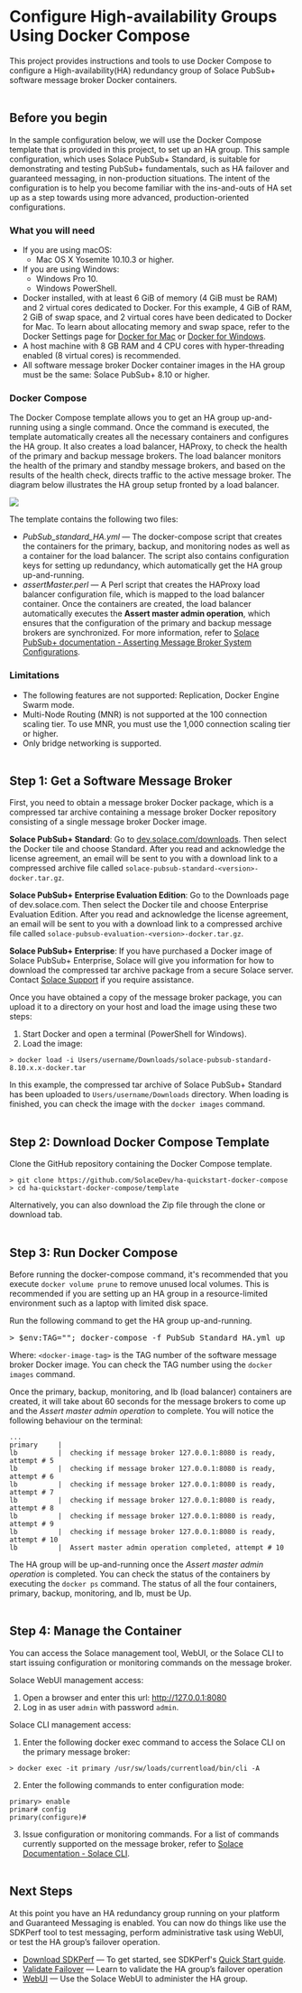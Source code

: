 Configure High-availability Groups Using Docker Compose
=====
This project provides instructions and tools to use Docker Compose to configure a High-availability(HA) redundancy group of Solace PubSub+ software message broker Docker containers. 
<br><br>
## Before you begin
In the sample configuration below, we will use the Docker Compose template that is provided in this project, to set up an HA group. This sample configuration, which uses Solace PubSub+ Standard, is suitable for demonstrating and testing PubSub+ fundamentals, such as HA failover and guaranteed messaging, in non-production situations. The intent of the configuration is to help you become familiar with the ins-and-outs of HA set up as a step towards using more advanced, production-oriented configurations. 


### What you will need

* If you are using macOS:
  * Mac OS X Yosemite 10.10.3 or higher.
* If you are using Windows:
  * Windows Pro 10.
  * Windows PowerShell.
* Docker installed, with at least 6 GiB of memory (4 GiB must be RAM) and 2 virtual cores dedicated to Docker. For this example, 4 GiB of RAM, 2 GiB of swap space, and 2 virtual cores have been dedicated to Docker for Mac. To learn about allocating memory and swap space, refer to the Docker Settings page for [Docker for Mac](https://docs.docker.com/docker-for-mac/#advanced) or [Docker for Windows](https://docs.docker.com/docker-for-windows/#advanced).
* A host machine with 8 GB RAM and 4 CPU cores with hyper-threading enabled (8 virtual cores) is recommended.
* All software message broker Docker container images in the HA group must be the same: Solace PubSub+ 8.10 or higher.


### Docker Compose
The Docker Compose template allows you to get an HA group up-and-running using a single command. Once the command is executed, the template automatically creates all the necessary containers and configures the HA group. It also creates a load balancer, HAProxy, to check the health of the primary and backup message brokers. The load balancer monitors the health of the primary and standby message brokers, and based on the results of the health check, directs traffic to the active message broker. The diagram below illustrates the HA group setup fronted by a load balancer.

![](images/LoadBalancer_HATriplet.png)

The template contains the following two files:
* _PubSub_standard_HA.yml_ — The docker-compose script that creates the containers for the primary, backup, and monitoring nodes as well as a container for the load balancer. The script also contains configuration keys for setting up redundancy, which automatically get the HA group up-and-running.
* _assertMaster.perl_ — A Perl script that creates the HAProxy load balancer configuration file, which is mapped to the load balancer container. Once the containers are created, the load balancer automatically executes the **Assert master admin operation**, which ensures that the configuration of the primary and backup message brokers are synchronized. For more information, refer to [Solace PubSub+ documentation - Asserting Message Broker System Configurations](https://docs.solace.com/Configuring-and-Managing-Routers/Using-Config-Sync.htm#Assertin).


### Limitations
* The following features are not supported: Replication, Docker Engine Swarm mode.
* Multi-Node Routing (MNR) is not supported at the 100 connection scaling tier. To use MNR, you must use the 1,000 connection scaling tier or higher.
* Only bridge networking is supported.
<br><br>
## Step 1: Get a Software Message Broker 

First, you need to obtain a message broker Docker package, which is a compressed tar archive containing a message broker Docker repository consisting of a single  message broker Docker image. 

**Solace PubSub+ Standard**: Go to [dev.solace.com/downloads](http://dev.solace.com/downloads/#vmr). Then select the Docker tile and choose  Standard. After you read and acknowledge the license agreement, an email will be sent to you with a download link to a compressed archive file called `solace-pubsub-standard-<version>-docker.tar.gz`.

**Solace PubSub+ Enterprise Evaluation Edition**: Go to the Downloads page of dev.solace.com. Then select the Docker tile and choose Enterprise Evaluation Edition. After you read and acknowledge the license agreement, an email will be sent to you with a download link to a compressed archive file called `solace-pubsub-evaluation-<version>-docker.tar.gz`.

**Solace PubSub+ Enterprise**: If you have purchased a Docker image of Solace PubSub+ Enterprise, Solace will give you information for how to download the compressed tar archive package from a secure Solace server. Contact [Solace Support](https://solace.com/support) if you require assistance.

Once you have obtained a copy of the message broker package, you can upload it to a directory on your host and load the image using these two steps:
1. Start Docker and open a terminal (PowerShell for Windows). 
2. Load the image:
```
> docker load -i Users/username/Downloads/solace-pubsub-standard-8.10.x.x-docker.tar
```

In this example,  the compressed tar archive of Solace PubSub+ Standard has been uploaded to `Users/username/Downloads` directory. When loading is finished, you can check the image with the `docker images` command.
<br><br>
## Step 2: Download Docker Compose Template

Clone the GitHub repository containing the Docker Compose template.
```
> git clone https://github.com/SolaceDev/ha-quickstart-docker-compose
> cd ha-quickstart-docker-compose/template
```
Alternatively, you can also download the Zip file through the clone or download tab. 
<br><br>
## Step 3: Run Docker Compose

Before running the docker-compose command, it's recommended that you execute `docker volume prune` to remove unused local volumes. This is recommended if you are setting up an HA group in a resource-limited environment such as a laptop with limited disk space.

Run the following command to get the HA group up-and-running.

<pre>
> $env:TAG="<docker-image-tag>"; docker-compose -f PubSub_Standard_HA.yml up
</pre>

Where: `<docker-image-tag>` is the TAG number of the software message broker Docker image. You can check the TAG number using the `docker images` command.

Once the primary, backup, monitoring, and lb (load balancer) containers are created, it will take about 60 seconds for the message brokers to come up and the _Assert master admin operation_ to complete. You will notice the following behaviour on the terminal:
```
...
primary     |
lb          |  checking if message broker 127.0.0.1:8080 is ready, attempt # 5
lb          |  checking if message broker 127.0.0.1:8080 is ready, attempt # 6
lb          |  checking if message broker 127.0.0.1:8080 is ready, attempt # 7
lb          |  checking if message broker 127.0.0.1:8080 is ready, attempt # 8
lb          |  checking if message broker 127.0.0.1:8080 is ready, attempt # 9
lb          |  checking if message broker 127.0.0.1:8080 is ready, attempt # 10
lb          |  Assert master admin operation completed, attempt # 10

```

The HA group will be up-and-running once the _Assert master admin operation_ is completed. You can check the status of the containers by executing the `docker ps` command. The status of all the four containers, primary, backup, monitoring, and lb, must be Up.
<br><br>
## Step 4: Manage the Container
You can access the Solace management tool, WebUI, or the Solace CLI to start issuing configuration or monitoring commands on the message broker.

Solace WebUI management access:

1. Open a browser and enter this url: http://127.0.0.1:8080
2. Log in as user `admin` with password `admin`.

Solace CLI management access:

1. Enter the following docker exec command to access the Solace CLI on the primary message broker:

```
> docker exec -it primary /usr/sw/loads/currentload/bin/cli -A
```
2. Enter the following commands to enter configuration mode:
```
primary> enable
primar# config
primary(configure)#
```
3. Issue configuration or monitoring commands. For a list of commands currently supported on the message broker, refer to [Solace Documentation - Solace CLI](https://docs.solace.com/Solace-CLI/Using-Solace-CLI.htm).
<br><br>
## Next Steps
At this point you have an HA redundancy group running on your platform and Guaranteed Messaging is enabled. You can now do things like use the SDKPerf tool to test messaging, perform administrative task using WebUI, or test the HA group’s failover operation.

* [Download SDKPerf](http://dev.solace.com/downloads/#apis-protocols-tools) — To get started, see SDKPerf's [Quick Start guide](https://docs.solace.com/SDKPerf/SDKPerf.htm#Quick).
* [Validate Failover](https://docs.solace.com/Configuring-and-Managing/Configuring-HA-Groups.htm#Validate-Failover) — Learn to validate the HA group’s failover operation
* [WebUI](https://docs.solace.com/WebUI/WebUI-Overview.htm) — Use the Solace WebUI to administer the HA group.
